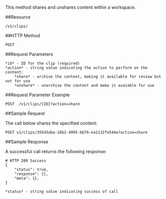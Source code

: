 This method shares and unshares content within a workspace.

##Resource

	/v1/clips/

##HTTP Method

	POST

##Request Parameters

	*id* - ID for the clip (required)
	*action* - string value indicating the action to perform on the content:
		*share* - archive the content, making it available for review but not for use
		*unshare* - unarchive the content and make it avaiable for use

##Request Parameter Example

	POST  /v1/clips/{ID}?action=share

##Sample Request

The call below shares the specified content:
```
POST v1/clips/35543aba-18b2-4995-bb76-ea1132fe544a?action=share
```

##Sample Response

A successful call returns the following response:
```
# HTTP 200 Success
{
    "status": true,
    "response": {},
    "meta": {},
}
```

	*status* - string value indicating success of call
